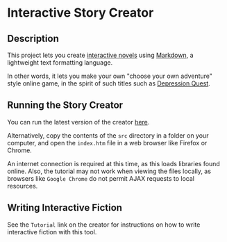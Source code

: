 # Interactive Story Creator

## Description

This project lets you create 
[interactive novels](https://en.wikipedia.org/wiki/Interactive_novel)
using [Markdown](https://en.wikipedia.org/wiki/Markdown), a lightweight 
text formatting language.

In other words, it lets you make your own "choose your own adventure" 
style online game, in the spirit of such titles such as
[Depression Quest](http://www.depressionquest.com/).

## Running the Story Creator

You can run the latest version of the creator 
[here](https://rawgit.com/maelys-mcardle/interactive-story-creator/master/src/index.htm).

Alternatively, copy  the contents of the `src` directory in a folder 
on your computer, and open the `index.htm` file in a web browser like 
Firefox or Chrome. 

An internet connection is required at this time, as this loads 
libraries found online. Also, the tutorial may not work when viewing
the files locally, as browsers like `Google Chrome` do not permit AJAX 
requests to local resources.

## Writing Interactive Fiction

See the `Tutorial` link on the creator for instructions on how to
write interactive fiction with this tool.
